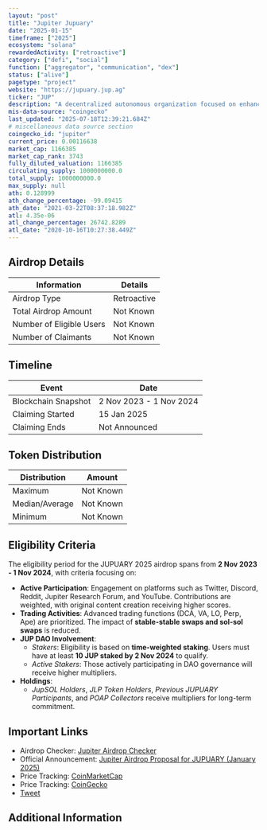 ```yaml
---
layout: "post"
title: "Jupiter Jupuary"
date: "2025-01-15"
timeframe: ["2025"]
ecosystem: "solana"
rewardedActivity: ["retroactive"]
category: ["defi", "social"]
function: ["aggregator", "communication", "dex"]
status: ["alive"]
pagetype: "project"
website: "https://jupuary.jup.ag"
ticker: "JUP"
description: "A decentralized autonomous organization focused on enhancing the Jupiter ecosystem through community engagement and innovative trading solutions."
mis-data-source: "coingecko"
last_updated: "2025-07-18T12:39:21.684Z"
# miscellaneous data source section
coingecko_id: "jupiter"
current_price: 0.00116638
market_cap: 1166385
market_cap_rank: 3743
fully_diluted_valuation: 1166385
circulating_supply: 1000000000.0
total_supply: 1000000000.0
max_supply: null
ath: 0.128999
ath_change_percentage: -99.09415
ath_date: "2021-03-22T08:37:18.982Z"
atl: 4.35e-06
atl_change_percentage: 26742.8289
atl_date: "2020-10-16T10:27:38.449Z"
---
```


## Airdrop Details

| Information              | Details     |
| ------------------------ | ----------- |
| Airdrop Type             | Retroactive |
| Total Airdrop Amount     | Not Known   |
| Number of Eligible Users | Not Known   |
| Number of Claimants      | Not Known   |

## Timeline

| Event               | Date                    |
| ------------------- | ----------------------- |
| Blockchain Snapshot | 2 Nov 2023 - 1 Nov 2024 |
| Claiming Started    | 15 Jan 2025             |
| Claiming Ends       | Not Announced           |

## Token Distribution

| Distribution   | Amount    |
| -------------- | --------- |
| Maximum        | Not Known |
| Median/Average | Not Known |
| Minimum        | Not Known |

## Eligibility Criteria

The eligibility period for the JUPUARY 2025 airdrop spans from **2 Nov 2023 - 1 Nov 2024**, with criteria focusing on:

- **Active Participation**: Engagement on platforms such as Twitter, Discord, Reddit, Jupiter Research Forum, and YouTube. Contributions are weighted, with original content creation receiving higher scores.
- **Trading Activities**: Advanced trading functions (DCA, VA, LO, Perp, Ape) are prioritized. The impact of **stable-stable swaps and sol-sol swaps** is reduced.
- **JUP DAO Involvement**:
  - _Stakers_: Eligibility is based on **time-weighted staking**. Users must have at least **10 JUP staked by 2 Nov 2024** to qualify.
  - _Active Stakers_: Those actively participating in DAO governance will receive higher multipliers.
- **Holdings**:
  - _JupSOL Holders_, _JLP Token Holders_, _Previous JUPUARY Participants_, and _POAP Collectors_ receive multipliers for long-term commitment.

## Important Links

- Airdrop Checker: [Jupiter Airdrop Checker](https://jupuary.jup.ag)
- Official Announcement: [Jupiter Airdrop Proposal for JUPUARY (January 2025)](https://www.jupresear.ch/t/jupiter-airdrop-proposal-for-jupuary-january-2025/23119/1)
- Price Tracking: [CoinMarketCap](https://coinmarketcap.com/currencies/jupiter/)
- Price Tracking: [CoinGecko](https://www.coingecko.com/en/coins/jupiter)
- [Tweet](https://x.com/JupiterExchange/status/1882089551726059548)

## Additional Information